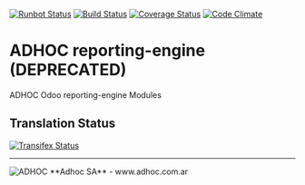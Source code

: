 [![Runbot Status](http://runbot.adhoc.com.ar/runbot/badge/flat/29/13.0.svg)](http://runbot.adhoc.com.ar/runbot/repo/github-com-ingadhoc-reporting-engine-29)
[![Build Status](https://travis-ci.org/ingadhoc/reporting-engine.svg?branch=13.0)](https://travis-ci.org/ingadhoc/reporting-engine)
[![Coverage Status](https://coveralls.io/repos/ingadhoc/reporting-engine/badge.png?branch=13.0)](https://coveralls.io/r/ingadhoc/reporting-engine?branch=13.0)
[![Code Climate](https://codeclimate.com/github/ingadhoc/reporting-engine/badges/gpa.svg)](https://codeclimate.com/github/ingadhoc/reporting-engine)

# ADHOC reporting-engine (DEPRECATED)

ADHOC Odoo reporting-engine Modules

[//]: # (addons)
[//]: # (end addons)

Translation Status
------------------
[![Transifex Status](https://www.transifex.com/projects/p/ingadhoc-reporting-engine-13-0/chart/image_png)](https://www.transifex.com/projects/p/ingadhoc-reporting-engine-13-0)

----

<img alt="ADHOC" src="http://fotos.subefotos.com/83fed853c1e15a8023b86b2b22d6145bo.png" />
**Adhoc SA** - www.adhoc.com.ar
